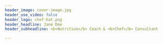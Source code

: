 ```yaml
---
header_image: cover-image.jpg
header_use_video: false
header_logo: chef-hat.png
header_headline: Jane Doe
header_subheadline: <b>Nutrition</b> Coach & <b>Chef</b> Consultant

---
```



